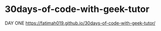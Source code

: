 # 30days-of-code-with-geek-tutor

DAY ONE
https://fatimah019.github.io/30days-of-code-with-geek-tutor/
